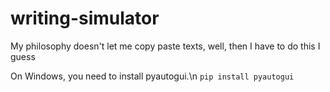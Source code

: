 # writing-simulator
My philosophy doesn't let me copy paste texts, well, then I have to do this I guess

On Windows, you need to install pyautogui.\n
`pip install pyautogui`
